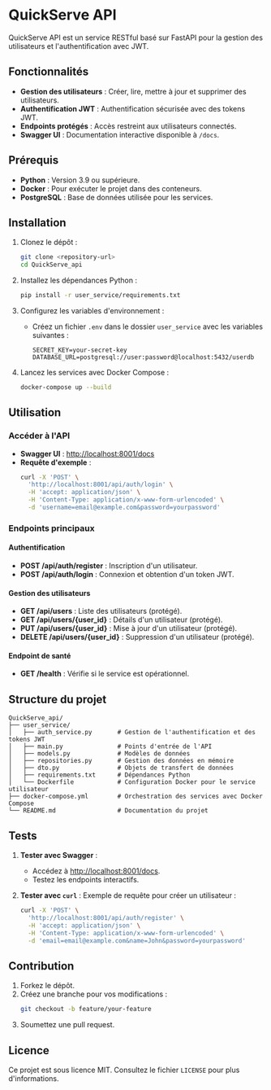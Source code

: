 # QuickServe API

QuickServe API est un service RESTful basé sur FastAPI pour la gestion des utilisateurs et l'authentification avec JWT.

## Fonctionnalités

- **Gestion des utilisateurs** : Créer, lire, mettre à jour et supprimer des utilisateurs.
- **Authentification JWT** : Authentification sécurisée avec des tokens JWT.
- **Endpoints protégés** : Accès restreint aux utilisateurs connectés.
- **Swagger UI** : Documentation interactive disponible à `/docs`.

## Prérequis

- **Python** : Version 3.9 ou supérieure.
- **Docker** : Pour exécuter le projet dans des conteneurs.
- **PostgreSQL** : Base de données utilisée pour les services.

## Installation

1. Clonez le dépôt :
   ```bash
   git clone <repository-url>
   cd QuickServe_api
   ```

2. Installez les dépendances Python :
   ```bash
   pip install -r user_service/requirements.txt
   ```

3. Configurez les variables d'environnement :
   - Créez un fichier `.env` dans le dossier `user_service` avec les variables suivantes :
     ```
     SECRET_KEY=your-secret-key
     DATABASE_URL=postgresql://user:password@localhost:5432/userdb
     ```

4. Lancez les services avec Docker Compose :
   ```bash
   docker-compose up --build
   ```

## Utilisation

### Accéder à l'API

- **Swagger UI** : [http://localhost:8001/docs](http://localhost:8001/docs)
- **Requête d'exemple** :
  ```bash
  curl -X 'POST' \
    'http://localhost:8001/api/auth/login' \
    -H 'accept: application/json' \
    -H 'Content-Type: application/x-www-form-urlencoded' \
    -d 'username=email@example.com&password=yourpassword'
  ```

### Endpoints principaux

#### Authentification

- **POST /api/auth/register** : Inscription d'un utilisateur.
- **POST /api/auth/login** : Connexion et obtention d'un token JWT.

#### Gestion des utilisateurs

- **GET /api/users** : Liste des utilisateurs (protégé).
- **GET /api/users/{user_id}** : Détails d'un utilisateur (protégé).
- **PUT /api/users/{user_id}** : Mise à jour d'un utilisateur (protégé).
- **DELETE /api/users/{user_id}** : Suppression d'un utilisateur (protégé).

#### Endpoint de santé

- **GET /health** : Vérifie si le service est opérationnel.

## Structure du projet

```
QuickServe_api/
├── user_service/
│   ├── auth_service.py       # Gestion de l'authentification et des tokens JWT
│   ├── main.py               # Points d'entrée de l'API
│   ├── models.py             # Modèles de données
│   ├── repositories.py       # Gestion des données en mémoire
│   ├── dto.py                # Objets de transfert de données
│   ├── requirements.txt      # Dépendances Python
│   └── Dockerfile            # Configuration Docker pour le service utilisateur
├── docker-compose.yml        # Orchestration des services avec Docker Compose
└── README.md                 # Documentation du projet
```

## Tests

1. **Tester avec Swagger** :
   - Accédez à [http://localhost:8001/docs](http://localhost:8001/docs).
   - Testez les endpoints interactifs.

2. **Tester avec `curl`** :
   Exemple de requête pour créer un utilisateur :
   ```bash
   curl -X 'POST' \
     'http://localhost:8001/api/auth/register' \
     -H 'accept: application/json' \
     -H 'Content-Type: application/x-www-form-urlencoded' \
     -d 'email=email@example.com&name=John&password=yourpassword'
   ```

## Contribution

1. Forkez le dépôt.
2. Créez une branche pour vos modifications :
   ```bash
   git checkout -b feature/your-feature
   ```
3. Soumettez une pull request.

## Licence

Ce projet est sous licence MIT. Consultez le fichier `LICENSE` pour plus d'informations.


